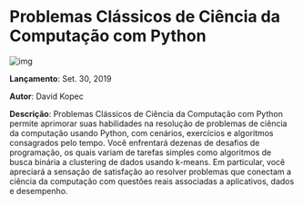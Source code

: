 # Problemas Clássicos de Ciência da Computação com Python

![img](https://i.imgur.com/HSyFlp2.png)

**Lançamento**: Set. 30, 2019

**Autor**: David Kopec

**Descrição**: Problemas Clássicos de Ciência da Computação com Python permite aprimorar suas habilidades na resolução de problemas de ciência da computação usando Python, com cenários, exercícios e algoritmos consagrados pelo tempo. Você enfrentará dezenas de desafios de programação, os quais variam de tarefas simples como algoritmos de busca binária a clustering de dados usando k-means. Em particular, você apreciará a sensação de satisfação ao resolver problemas que conectam a ciência da computação com questões reais associadas a aplicativos, dados e desempenho.
